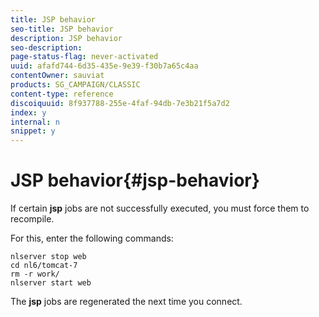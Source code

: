 ```yaml
---
title: JSP behavior
seo-title: JSP behavior
description: JSP behavior
seo-description: 
page-status-flag: never-activated
uuid: afafd744-6d35-435e-9e39-f30b7a65c4aa
contentOwner: sauviat
products: SG_CAMPAIGN/CLASSIC
content-type: reference
discoiquuid: 8f937788-255e-4faf-94db-7e3b21f5a7d2
index: y
internal: n
snippet: y
---
```


# JSP behavior{#jsp-behavior}

If certain **jsp** jobs are not successfully executed, you must force them to recompile.

For this, enter the following commands:

```
nlserver stop web
cd nl6/tomcat-7
rm -r work/
nlserver start web
```

The **jsp** jobs are regenerated the next time you connect.

